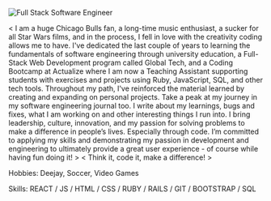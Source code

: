 ![Full Stack Software Engineer](https://res.cloudinary.com/dituexdkh/image/upload/v1677812427/JohnnyProano_Github_cjsbkp.png)

< I am a huge Chicago Bulls fan, a long-time music enthusiast, a sucker for all Star Wars films, and in the process, I fell in love with the creativity coding allows me to have. I've dedicated the last couple of years to learning the fundamentals of software engineering through university education, a Full-Stack Web Development program called Global Tech, and a Coding Bootcamp at Actualize where I am now a Teaching Assistant supporting students with exercises and projects using Ruby, JavaScript, SQL, and other tech tools. Throughout my path, I've reinforced the material learned by creating and expanding on personal projects. Take a peak at my journey in my software engineering journal too. I write about my learnings, bugs and fixes, what I am working on and other interesting things I run into. I bring leadership, culture, innovation, and my passion for solving problems to make a difference in people’s lives. Especially through code. I’m committed to applying my skills and demonstrating my passion in development and engineering to ultimately provide a great user experience - of course while having fun doing it! >
< Think it, code it, make a difference! >

Hobbies: Deejay, Soccer, Video Games

Skills: REACT / JS / HTML / CSS / RUBY / RAILS / GIT / BOOTSTRAP / SQL
